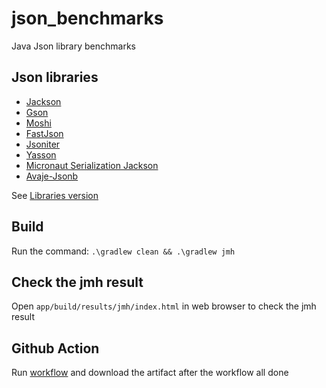 # json_benchmarks

Java Json library benchmarks

## Json libraries

- [Jackson](https://github.com/FasterXML/jackson)
- [Gson](https://github.com/google/gson)
- [Moshi](https://github.com/square/moshi)
- [FastJson](https://github.com/alibaba/fastjson)
- [Jsoniter](https://github.com/json-iterator/java)
- [Yasson](https://github.com/eclipse-ee4j/yasson)
- [Micronaut Serialization Jackson](https://github.com/micronaut-projects/micronaut-serialization)
- [Avaje-Jsonb](https://github.com/avaje/avaje-jsonb)

See [Libraries version](https://github.com/lost22git/json_benchmarks/blob/main/gradle/libs.versions.toml)

## Build

Run the command: `.\gradlew clean && .\gradlew jmh`

## Check the jmh result

Open `app/build/results/jmh/index.html` in web browser to check the jmh result

## Github Action

Run [workflow](https://github.com/lost22git/json_benchmarks/actions/workflows/gradle.yml) and download the artifact after the workflow all done
